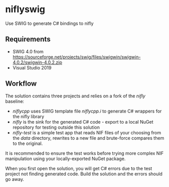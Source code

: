 # niflyswig
Use SWIG to generate C# bindings to nifly

## Requirements
- SWIG 4.0 from https://sourceforge.net/projects/swig/files/swigwin/swigwin-4.0.2/swigwin-4.0.2.zip
- Visual Studio 2019

## Workflow
The solution contains three projects and relies on a fork of the *nifly* baseline:
- *niflycpp* uses SWIG template file *niflycpp.i* to generate C# wrappers for the nifly library
- *nifly* is the sink for the generated C# code - export to a local NuGet repository for testing outside this solution
- *nifly-test* is a simple test app that reads NIF files of your choosing from the *data* directory, rewrites to a new file and brute-force compares them to the original.

It is recommended to ensure the test works before trying more complex NIF manipulation using your locally-exported NuGet package.

When you first open the solution, you will get C# errors due to the test project not finding generated code. Build the solution and the errors should go away.
